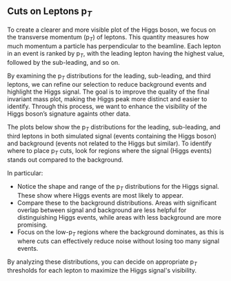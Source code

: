 ## Cuts on Leptons p$_T$
To create a clearer and more visible plot of the Higgs boson, we focus on the transverse momentum (p$_T$) of leptons. This quantity measures how much momentum a particle has perpendicular to the beamline. Each lepton in an event is ranked by p$_T$, with the leading lepton having the highest value, followed by the sub-leading, and so on.

By examining the p$_T$ distributions for the leading, sub-leading, and third leptons, we can refine our selection to reduce background events and highlight the Higgs signal. The goal is to improve the quality of the final invariant mass plot, making the Higgs peak more distinct and easier to identify. Through this process, we want to enhance the visibility of the Higgs boson’s signature againts other data.

The plots below show the p$_T$ distributions for the leading, sub-leading, and third leptons in both simulated signal (events containing the Higgs boson) and background (events not related to the Higgs but similar). To identify where to place p$_T$ cuts, look for regions where the signal (Higgs events) stands out compared to the background.

In particular:

- Notice the shape and range of the p$_T$ distributions for the Higgs signal. These show where Higgs events are most likely to appear.
- Compare these to the background distributions. Areas with significant overlap between signal and background are less helpful for distinguishing Higgs events, while areas with less background are more promising.
- Focus on the low-p$_T$ regions where the background dominates, as this is where cuts can effectively reduce noise without losing too many signal events.

By analyzing these distributions, you can decide on appropriate p$_T$ thresholds for each lepton to maximize the Higgs signal's visibility.